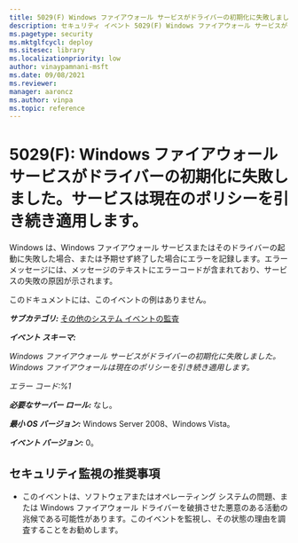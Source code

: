 ```yaml
---
title: 5029(F) Windows ファイアウォール サービスがドライバーの初期化に失敗しました。サービスは現在のポリシーを引き続き適用します。
description: セキュリティ イベント 5029(F) Windows ファイアウォール サービスがドライバーの初期化に失敗しました。サービスは現在のポリシーを引き続き適用します。
ms.pagetype: security
ms.mktglfcycl: deploy
ms.sitesec: library
ms.localizationpriority: low
author: vinaypamnani-msft
ms.date: 09/08/2021
ms.reviewer: 
manager: aaroncz
ms.author: vinpa
ms.topic: reference
---
```


# 5029(F): Windows ファイアウォール サービスがドライバーの初期化に失敗しました。サービスは現在のポリシーを引き続き適用します。

Windows は、Windows ファイアウォール サービスまたはそのドライバーの起動に失敗した場合、または予期せず終了した場合にエラーを記録します。エラーメッセージには、メッセージのテキストにエラーコードが含まれており、サービスの失敗の原因が示されます。

このドキュメントには、このイベントの例はありません。

***サブカテゴリ:***&nbsp;[その他のシステム イベントの監査](audit-other-system-events.md)

***イベント スキーマ:***

*Windows ファイアウォール サービスがドライバーの初期化に失敗しました。Windows ファイアウォールは現在のポリシーを引き続き適用します。*

*エラー コード:%1*

***必要なサーバー ロール:*** なし。

***最小 OS バージョン:*** Windows Server 2008、Windows Vista。

***イベント バージョン:*** 0。

## セキュリティ監視の推奨事項

-   このイベントは、ソフトウェアまたはオペレーティング システムの問題、または Windows ファイアウォール ドライバーを破損させた悪意のある活動の兆候である可能性があります。このイベントを監視し、その状態の理由を調査することをお勧めします。
